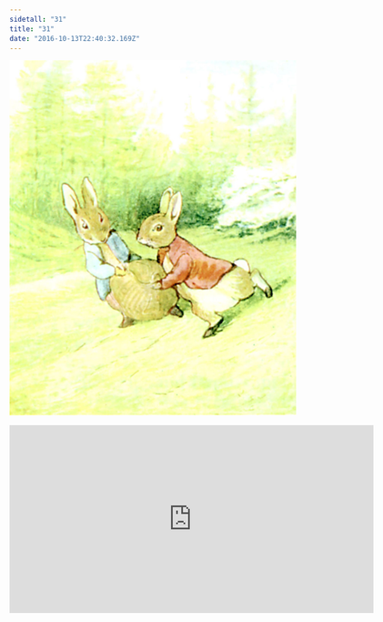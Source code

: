 ```yaml
---
sidetall: "31"
title: "31"
date: "2016-10-13T22:40:32.169Z"
---
```


![GliseGeir Grevling & Herr Havre Rev](./28.jpg)





<iframe src="https://docs.google.com/forms/d/e/1FAIpQLSdaU1qxlU76iRXUClnxtVycECOt0wqjnCQ8tT6mIzPJxbwDUg/viewform?embedded=true" width="640" height="330" frameborder="0" marginheight="0" marginwidth="0">Loading...</iframe>

